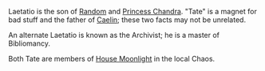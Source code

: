 
Laetatio is the son of [Random](RandomOfOberon) and [Princess Chandra](PrincessChandraOfAssassins).  "Tate" is a magnet
for bad stuff and the father of [Caelin](CaelinOfAssassins); these two facts may not be unrelated.

An alternate Laetatio is known as the Archivist; he is a master of
Bibliomancy.

Both Tate are members of [House Moonlight](HouseMoonlight) in the local
Chaos.
